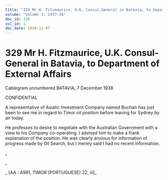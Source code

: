 ```yaml
---
title: "329 Mr H. Fitzmaurice, U.K. Consul-General in Batavia, to Department of External Affairs"
volume: "Volume 1: 1937-38"
doc_id: 328
vol_id: 1
doc_date: 1938-12-07
---
```


# 329 Mr H. Fitzmaurice, U.K. Consul-General in Batavia, to Department of External Affairs

Cablegram unnumbered BATAVIA, 7 December 1938

CONFIDENTIAL

A representative of Asiatic Investment Company named Buchan has just been to see me in regard to Timor oil position before leaving for Sydney by air today.

He professes to desire to negotiate with the Australian Government with a view to his Company co-operating. I advised him to make a frank explanation of the position. He was clearly anxious for information of progress made by Oil Search, but I merely said I had no recent information.

_

_

_ [AA : A981, TIMOR (PORTUGUESE) 22, iii]_
